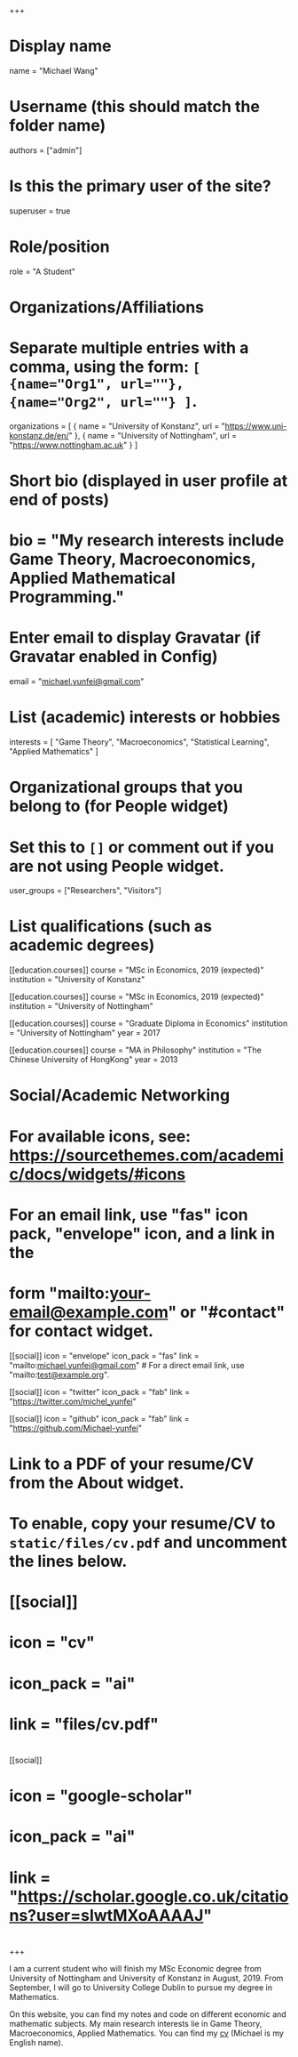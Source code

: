 +++
# Display name
name = "Michael Wang"

# Username (this should match the folder name)
authors = ["admin"]

# Is this the primary user of the site?
superuser = true

# Role/position
role = "A Student"

# Organizations/Affiliations
#   Separate multiple entries with a comma, using the form: `[ {name="Org1", url=""}, {name="Org2", url=""} ]`.
organizations = [ { name = "University of Konstanz", url = "https://www.uni-konstanz.de/en/" }, { name = "University of Nottingham", url = "https://www.nottingham.ac.uk" } ]

# Short bio (displayed in user profile at end of posts)
# bio = "My research interests include Game Theory, Macroeconomics, Applied Mathematical  Programming."

# Enter email to display Gravatar (if Gravatar enabled in Config)
email = "michael.yunfei@gmail.com"

# List (academic) interests or hobbies
interests = [
  "Game Theory",
  "Macroeconomics",
  "Statistical Learning",
  "Applied Mathematics"
]

# Organizational groups that you belong to (for People widget)
#   Set this to `[]` or comment out if you are not using People widget.
user_groups = ["Researchers", "Visitors"]

# List qualifications (such as academic degrees)
[[education.courses]]
  course = "MSc in Economics, 2019 (expected)"
  institution = "University of Konstanz"

[[education.courses]]
  course = "MSc in Economics, 2019 (expected)"
  institution = "University of Nottingham"

[[education.courses]]
  course = "Graduate Diploma in Economics"
  institution = "University of Nottingham"
  year = 2017

[[education.courses]]
  course = "MA in Philosophy"
  institution = "The Chinese University of HongKong"
  year = 2013

# Social/Academic Networking
# For available icons, see: https://sourcethemes.com/academic/docs/widgets/#icons
#   For an email link, use "fas" icon pack, "envelope" icon, and a link in the
#   form "mailto:your-email@example.com" or "#contact" for contact widget.

[[social]]
  icon = "envelope"
  icon_pack = "fas"
  link = "mailto:michael.yunfei@gmail.com"  # For a direct email link, use "mailto:test@example.org".

[[social]]
  icon = "twitter"
  icon_pack = "fab"
  link = "https://twitter.com/michel_yunfei"

[[social]]
  icon = "github"
  icon_pack = "fab"
  link = "https://github.com/Michael-yunfei"

# Link to a PDF of your resume/CV from the About widget.
# To enable, copy your resume/CV to `static/files/cv.pdf` and uncomment the lines below.
# [[social]]
#   icon = "cv"
#   icon_pack = "ai"
#   link = "files/cv.pdf"

#
[[social]]
#  icon = "google-scholar"
#  icon_pack = "ai"
#  link = "https://scholar.google.co.uk/citations?user=sIwtMXoAAAAJ"
#
+++

I am a current student who will finish my MSc Economic degree from University of Nottingham and University of Konstanz in August, 2019. From September, I will go to University College Dublin to pursue my degree in Mathematics.

On this website, you can find my notes and code on different economic and mathematic subjects. My main research interests lie in Game Theory, Macroeconomics, Applied Mathematics. You can find my [cv](https://drive.google.com/file/d/1WhOvWAJ1tvp5fkU2K1AjceaCeFN5HqFY/view) (Michael is my English name). 
